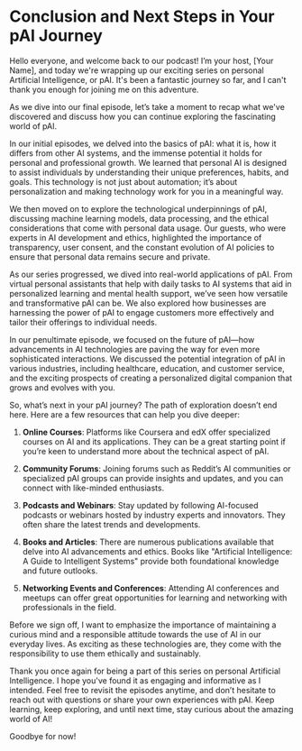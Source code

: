 # Conclusion and Next Steps in Your pAI Journey

Hello everyone, and welcome back to our podcast! I’m your host, [Your Name], and today we're wrapping up our exciting series on personal Artificial Intelligence, or pAI. It's been a fantastic journey so far, and I can't thank you enough for joining me on this adventure.

As we dive into our final episode, let’s take a moment to recap what we've discovered and discuss how you can continue exploring the fascinating world of pAI.

In our initial episodes, we delved into the basics of pAI: what it is, how it differs from other AI systems, and the immense potential it holds for personal and professional growth. We learned that personal AI is designed to assist individuals by understanding their unique preferences, habits, and goals. This technology is not just about automation; it’s about personalization and making technology work for you in a meaningful way.

We then moved on to explore the technological underpinnings of pAI, discussing machine learning models, data processing, and the ethical considerations that come with personal data usage. Our guests, who were experts in AI development and ethics, highlighted the importance of transparency, user consent, and the constant evolution of AI policies to ensure that personal data remains secure and private.

As our series progressed, we dived into real-world applications of pAI. From virtual personal assistants that help with daily tasks to AI systems that aid in personalized learning and mental health support, we’ve seen how versatile and transformative pAI can be. We also explored how businesses are harnessing the power of pAI to engage customers more effectively and tailor their offerings to individual needs.

In our penultimate episode, we focused on the future of pAI—how advancements in AI technologies are paving the way for even more sophisticated interactions. We discussed the potential integration of pAI in various industries, including healthcare, education, and customer service, and the exciting prospects of creating a personalized digital companion that grows and evolves with you.

So, what’s next in your pAI journey? The path of exploration doesn’t end here. Here are a few resources that can help you dive deeper:

1. **Online Courses**: Platforms like Coursera and edX offer specialized courses on AI and its applications. They can be a great starting point if you’re keen to understand more about the technical aspect of pAI.

2. **Community Forums**: Joining forums such as Reddit’s AI communities or specialized pAI groups can provide insights and updates, and you can connect with like-minded enthusiasts.

3. **Podcasts and Webinars**: Stay updated by following AI-focused podcasts or webinars hosted by industry experts and innovators. They often share the latest trends and developments.

4. **Books and Articles**: There are numerous publications available that delve into AI advancements and ethics. Books like "Artificial Intelligence: A Guide to Intelligent Systems" provide both foundational knowledge and future outlooks.

5. **Networking Events and Conferences**: Attending AI conferences and meetups can offer great opportunities for learning and networking with professionals in the field.

Before we sign off, I want to emphasize the importance of maintaining a curious mind and a responsible attitude towards the use of AI in our everyday lives. As exciting as these technologies are, they come with the responsibility to use them ethically and sustainably.

Thank you once again for being a part of this series on personal Artificial Intelligence. I hope you've found it as engaging and informative as I intended. Feel free to revisit the episodes anytime, and don’t hesitate to reach out with questions or share your own experiences with pAI. Keep learning, keep exploring, and until next time, stay curious about the amazing world of AI!

Goodbye for now!